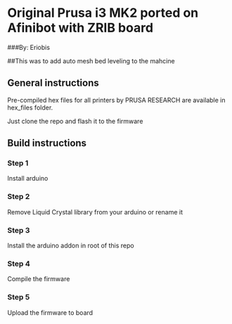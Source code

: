 # Original Prusa i3 MK2 ported on Afinibot with ZRIB board
###By: Eriobis

##This was to add auto mesh bed leveling to the mahcine

## General instructions

Pre-compiled hex files for all printers by PRUSA RESEARCH are available in hex_files folder.

Just clone the repo and flash it to the firmware
## Build instructions
### Step 1
Install arduino
### Step 2
Remove Liquid Crystal library from your arduino or rename it
### Step 3
Install the arduino addon in root of this repo
### Step 4
Compile the firmware
### Step 5
Upload the firmware to board





